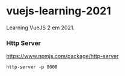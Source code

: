 # vuejs-learning-2021

Learning VueJS 2 em 2021.


### Http Server

https://www.npmjs.com/package/http-server

```
http-server -p 8000
```

